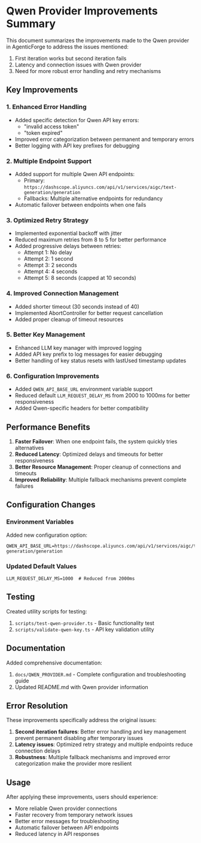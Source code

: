 # Qwen Provider Improvements Summary

This document summarizes the improvements made to the Qwen provider in AgenticForge to address the issues mentioned:

1. First iteration works but second iteration fails
2. Latency and connection issues with Qwen provider
3. Need for more robust error handling and retry mechanisms

## Key Improvements

### 1. Enhanced Error Handling

- Added specific detection for Qwen API key errors:
  - "invalid access token"
  - "token expired"
- Improved error categorization between permanent and temporary errors
- Better logging with API key prefixes for debugging

### 2. Multiple Endpoint Support

- Added support for multiple Qwen API endpoints:
  - Primary: `https://dashscope.aliyuncs.com/api/v1/services/aigc/text-generation/generation`
  - Fallbacks: Multiple alternative endpoints for redundancy
- Automatic failover between endpoints when one fails

### 3. Optimized Retry Strategy

- Implemented exponential backoff with jitter
- Reduced maximum retries from 8 to 5 for better performance
- Added progressive delays between retries:
  - Attempt 1: No delay
  - Attempt 2: 1 second
  - Attempt 3: 2 seconds
  - Attempt 4: 4 seconds
  - Attempt 5: 8 seconds (capped at 10 seconds)

### 4. Improved Connection Management

- Added shorter timeout (30 seconds instead of 40)
- Implemented AbortController for better request cancellation
- Added proper cleanup of timeout resources

### 5. Better Key Management

- Enhanced LLM key manager with improved logging
- Added API key prefix to log messages for easier debugging
- Better handling of key status resets with lastUsed timestamp updates

### 6. Configuration Improvements

- Added `QWEN_API_BASE_URL` environment variable support
- Reduced default `LLM_REQUEST_DELAY_MS` from 2000 to 1000ms for better responsiveness
- Added Qwen-specific headers for better compatibility

## Performance Benefits

1. **Faster Failover**: When one endpoint fails, the system quickly tries alternatives
2. **Reduced Latency**: Optimized delays and timeouts for better responsiveness
3. **Better Resource Management**: Proper cleanup of connections and timeouts
4. **Improved Reliability**: Multiple fallback mechanisms prevent complete failures

## Configuration Changes

### Environment Variables

Added new configuration option:
```env
QWEN_API_BASE_URL=https://dashscope.aliyuncs.com/api/v1/services/aigc/text-generation/generation
```

### Updated Default Values

```env
LLM_REQUEST_DELAY_MS=1000  # Reduced from 2000ms
```

## Testing

Created utility scripts for testing:
1. `scripts/test-qwen-provider.ts` - Basic functionality test
2. `scripts/validate-qwen-key.ts` - API key validation utility

## Documentation

Added comprehensive documentation:
1. `docs/QWEN_PROVIDER.md` - Complete configuration and troubleshooting guide
2. Updated README.md with Qwen provider information

## Error Resolution

These improvements specifically address the original issues:

1. **Second iteration failures**: Better error handling and key management prevent permanent disabling after temporary issues
2. **Latency issues**: Optimized retry strategy and multiple endpoints reduce connection delays
3. **Robustness**: Multiple fallback mechanisms and improved error categorization make the provider more resilient

## Usage

After applying these improvements, users should experience:
- More reliable Qwen provider connections
- Faster recovery from temporary network issues
- Better error messages for troubleshooting
- Automatic failover between API endpoints
- Reduced latency in API responses